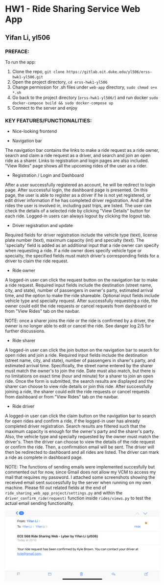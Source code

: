 # HW1 - Ride Sharing Service Web App
## Yifan Li, yl506

### PREFACE:

To run the app: 
1. Clone the repo, `git clone https://gitlab.oit.duke.edu/yl506/erss-hwk1-yl506.git`
2. Open the project directory, `cd erss-hwk1-yl506`
3. Change permission for .sh files under `web-app` directory, `sudo chmod o+x *.sh`
4. Go back to the project directory (`erss-hwk1-yl506/`) and run docker `sudo docker-compose build && sudo docker-compose up`
5. Connect to the server and enjoy

### KEY FEATURES/FUNCTIONALITIES:

- Nice-looking frontend

- Navigation bar 

The navigation bar contains the links to make a ride request as a ride owner, search and claim a ride request as a driver, and search and join an open ride as a sharer. Links to registration and login pages are also included. "View Rides" page shows all the upcoming rides of the user as a rider.

- Registration / Login and Dashboard 

After a user successfully registered an account, he will be redirect to login page. After successful login, the dashboard page is presented. On this page, the user is able to register as a driver if he is not yet registered, or edit driver information if he has completed driver registration. And all the rides the user is involved in, including past trips, are listed. The user can check the details of a selected ride by clicking "View Details" button for each ride. Logged-in users can always logout by clicking the logout tab.

- Driver registration and update 

Required fields for driver registration include the vehicle type (text), license plate number (text), maximum capacity (int) and specialty (text). The 'specialty' field is added as an additional input that a ride owner can specify when requesting a ride. If a ride owner does specify vehicle type or specialty, the specified fields must match driver's corresponding fields for a driver to claim the ride request.

- Ride owner 

A logged-in user can click the request button on the navigation bar to make a ride request. Required input fields include the destination (street name, city, and state), number of passengers in owner's party, estimated arrival time, and the option to make the ride shareable. Optional input fields include vehicle type and specialty request. After successfully requesting a ride, the owner could edit the ride requests or cancel requests from dashboard or from "View Rides" tab on the navbar. 

NOTE: once a sharer joins the ride or the ride is confirmed by a driver, the owner is no longer able to edit or cancel the ride. See danger log 2/5 for further discussions.

- Ride sharer 

A logged-in user can click the join button on the navigation bar to search for open rides and join a ride. Required input fields include the destination (street name, city, and state), number of passengers in sharer's party, and estimated arrival time. Specifically, the street name entered by the sharer must match the owner's to join the ride. Date must also match, but there is no limitations on exact time (hour and minute) for a sharer to join an open ride. Once the form is submitted, the search results are displayed and the sharer can choose to view ride details or join this ride. After successfully joining a ride, the sharer could edit the ride requests or cancel requests from dashboard or from "View Rides" tab on the navbar.

- Ride driver 

A logged-in user can click the claim button on the navigation bar to search for open rides and confirm a ride, if the logged-in user has already completed driver registration. Search results are filtered such that the maximum capacity is enough for the owner's party and the sharer's party. Also, the vehicle type and specialty requested by the owner must match the driver's. Then the driver can choose to view the details of the ride request or confirm the ride. Then, a confirmation email will be sent. The driver will then be redirected to dashboard and all rides are listed. The driver can mark a ride as complete in dashboard page.

NOTE: The functions of sending emails were implemented succesfully but commented out for now, since Gmail does not allow my VCM to access my mail that requires my password. I attached some screenshots showing the received email sent successfully by the server when running on my own machine. Please fill out related fields at the end of `ride_sharing_web_app_project/settings.py` and within the `driver_confirm_ride(request)` function inside `rides/views.py` to test the actual email sending functionality.

![sendemail](./sending_email.png)

